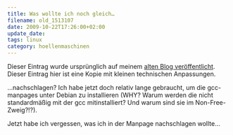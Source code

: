 ```yaml
---
title: Was wollte ich noch gleich…
filename: old_1513107
date: 2009-10-22T17:26:00+02:00
update_date:
tags: linux
category: hoellenmaschinen
---
```

Dieser Eintrag wurde ursprünglich auf meinem [alten Blog veröffentlicht](https://stu.blogger.de/stories/1513107/). Dieser Eintrag hier ist eine Kopie mit kleinen technischen Anpassungen.

…nachschlagen? Ich habe jetzt doch relativ lange gebraucht, um die gcc-manpages unter Debian zu installieren (WHY? Warum werden die nicht standardmäßig mit der gcc mitinstalliert? Und warum sind sie im Non-Free-Zweig?!?).

Jetzt habe ich vergessen, was ich in der Manpage nachschlagen wollte…
